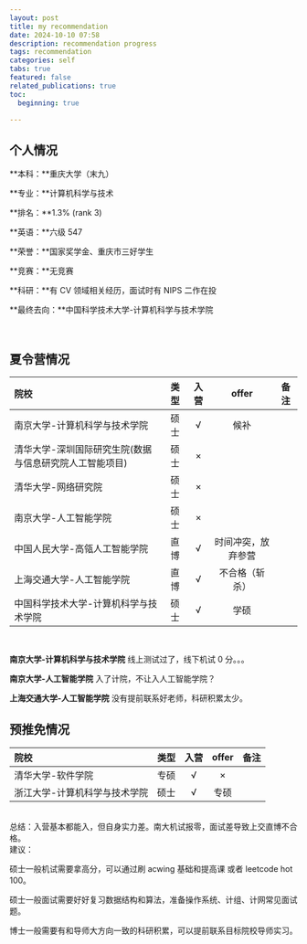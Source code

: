 ```yaml
---
layout: post
title: my recommendation
date: 2024-10-10 07:58
description: recommendation progress
tags: recommendation
categories: self
tabs: true
featured: false
related_publications: true
toc:
  beginning: true

---
```


## 个人情况

**本科：**重庆大学（末九）

**专业：**计算机科学与技术

**排名：**1.3% (rank 3)

**英语：**六级 547

**荣誉：**国家奖学金、重庆市三好学生

**竞赛：**无竞赛

**科研：**有 CV 领域相关经历，面试时有 NIPS 二作在投

**最终去向：**中国科学技术大学-计算机科学与技术学院

<br/>

## 夏令营情况

| 院校 | 类型 | 入营 | offer | 备注 |
| :----------- | :------------: | :------------: | :------------: | :------------: |
| 南京大学-计算机科学与技术学院 | 硕士 | √ | 候补 | |
| 清华大学-深圳国际研究生院(数据与信息研究院人工智能项目) | 硕士 | × | | |
| 清华大学-网络研究院 | 硕士 | × | | |
| 南京大学-人工智能学院 | 硕士 | × | | |
| 中国人民大学-高瓴人工智能学院 | 直博 | √ | 时间冲突，放弃参营 | |
| 上海交通大学-人工智能学院 | 直博 | √ | 不合格（斩杀） | |
| 中国科学技术大学-计算机科学与技术学院 | 硕士| √ | 学硕 | |

<br/>

**南京大学-计算机科学与技术学院**
线上测试过了，线下机试 0 分。。。

**南京大学-人工智能学院**
入了计院，不让入人工智能学院？

**上海交通大学-人工智能学院**
没有提前联系好老师，科研积累太少。
<br/>

## 预推免情况

| 院校 | 类型 | 入营 | offer | 备注 |
| :----------- | :------------: | :------------: | :------------: | :------------: |
| 清华大学-软件学院 | 专硕 | √ | × | |
| 浙江大学-计算机科学与技术学院 | 硕士| √ | 专硕 | |

<br/>
总结：入营基本都能入，但自身实力差。南大机试报零，面试差导致上交直博不合格。

<br/>
建议：

硕士一般机试需要拿高分，可以通过刷 acwing 基础和提高课 或者 leetcode hot 100。

硕士一般面试需要好好复习数据结构和算法，准备操作系统、计组、计网常见面试题。

博士一般需要有和导师大方向一致的科研积累，可以提前联系目标院校导师实习。